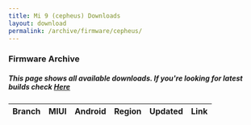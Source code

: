 ```yaml
---
title: Mi 9 (cepheus) Downloads
layout: download
permalink: /archive/firmware/cepheus/
---
```


### Firmware Archive
##### This page shows all available downloads. If you're looking for latest builds check [Here](/firmware/cepheus/)


<div class="table-responsive-md" style="margin-top: 25px;">
<table id="firmware" class="compact table table-striped table-hover table-sm">
    <thead class="thead-dark">
        <tr>
            <th>Branch</th>
            <th>MIUI</th>
            <th>Android</th>
            <th>Region</th>
            <th>Updated</th>
            <th>Link</th>
        </tr>
    </thead>
    <script>loadFirmwareDownloads('cepheus', 'full')</script>
</table>
</div>
